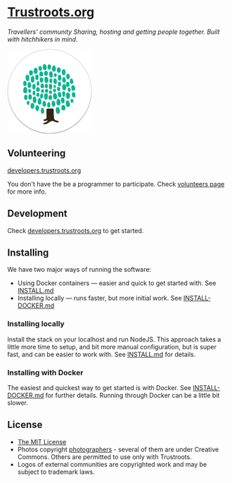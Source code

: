 # [Trustroots.org](https://www.trustroots.org/)

_Travellers' community_
_Sharing, hosting and getting people together._
_Built with hitchhikers in mind._

![Trustroots logo](https://raw.githubusercontent.com/Trustroots/trustroots/master/modules/core/client/img/icons/android/192.png)


## Volunteering

[developers.trustroots.org](http://developers.trustroots.org/)

You don't have the be a programmer to participate. Check [volunteers page](https://www.trustroots.org/volunteering) for more info.


## Development

Check [developers.trustroots.org](http://developers.trustroots.org/) to get started.


## Installing

We have two major ways of running the software:
* Using Docker containers — easier and quick to get started with. See [INSTALL.md](INSTALL.md)
* Installing locally — runs faster, but more initial work. See [INSTALL-DOCKER.md](INSTALL-DOCKER.md)


### Installing locally

Install the stack on your localhost and run NodeJS. This approach takes a little more time to setup, and bit more manual configuration, but is super fast, and can be easier to work with. See [INSTALL.md](INSTALL.md) for details.


### Installing with Docker

The easiest and quickest way to get started is with Docker. See [INSTALL-DOCKER.md](INSTALL-DOCKER.md) for further details. Running through Docker can be a little bit slower.


## License
* [The MIT License](LICENSE.md)
* Photos copyright [photographers](https://github.com/Trustroots/trustroots/blob/master/modules/core/client/directives/tr-boards.client.directive.js#L30) - several of them are under Creative Commons. Others are permitted to use only with Trustroots.
* Logos of external communities are copyrighted work and may be subject to trademark laws.
